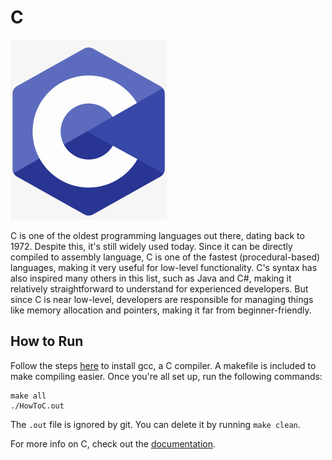# C
![C Logo](img-c.png)

C is one of the oldest programming languages out there, dating back to 1972. Despite this, it's still widely used today. Since it can be directly compiled to assembly language, C is one of the fastest (procedural-based) languages, making it very useful for low-level functionality. C's syntax has also inspired many others in this list, such as Java and C#, making it relatively straightforward to understand for experienced developers. But since C is near low-level, developers are responsible for managing things like memory allocation and pointers, making it far from beginner-friendly.

## How to Run
Follow the steps [here](https://www.guru99.com/c-gcc-install.html) to install gcc, a C compiler. A makefile is included to make compiling easier. Once you're all set up, run the following commands:
```
make all
./HowToC.out
```

The `.out` file is ignored by git. You can delete it by running `make clean`.

For more info on C, check out the [documentation](https://devdocs.io/c/).
